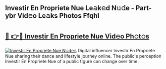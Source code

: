 ## Investir En Propriete Nue Le𝚊k𝚎d N𝚞𝚍e - Part-ybr Vid𝚎o Le𝚊ks Photos Ffqhl

# <h2><a href="http://fbatvu.evod.top/?m=Investir+En+Propriete+Nue">🔗 👉🔴 Investir En Propriete Nue Vid𝚎o Ph𝚘t𝚘s</a></h2>

[![Investir En Propriete Nue N𝚞d𝚎s](https://i.imgur.com/8V9OHl7.gif)](http://fbatvu.evod.top/?m=Investir+En+Propriete+Nue)
Digital influencer Investir En Propriete Nue sharing their dance and lifestyle journey online. The public's perception Investir En Propriete Nue of a public figure can change over time. 
